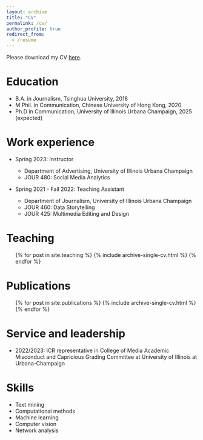 ```yaml
---
layout: archive
title: "CV"
permalink: /cv/
author_profile: true
redirect_from:
  - /resume
---
```


Please download my CV [here](https://maggiezhangdata.github.io/files/MZ_academic_CV.pdf). 


Education
======
* B.A. in Journalism, Tsinghua University, 2018
* M.Phil. in Communication, Chinese University of Hong Kong, 2020
* Ph.D in Communication, University of Illinois Urbana Champaign, 2025 (expected)

Work experience
======
* Spring 2023: Instructor 
  * Department of Advertising, University of Illinois Urbana Champaign
  * JOUR 480: Social Media Analytics 

* Spring 2021 - Fall 2022: Teaching Assistant
  * Department of Journalism, University of Illinois Urbana Champaign
  * JOUR 460: Data Storytelling
  * JOUR 425: Multimedia Editing and Design 

Teaching
======
  <ul>{% for post in site.teaching %}
    {% include archive-single-cv.html %}
  {% endfor %}</ul>  


Publications
======
  <ul>{% for post in site.publications %}
    {% include archive-single-cv.html %}
  {% endfor %}</ul>
  
<!-- Talks
======
  <ul>{% for post in site.talks %}
    {% include archive-single-talk-cv.html %}
  {% endfor %}</ul> -->
  

  
Service and leadership
======
* 2022/2023: ICR representative in College of Media Academic Misconduct and Capricious Grading Committee at University of Illinois at Urbana-Champaign


Skills
======
* Text mining
* Computational methods
* Machine learning
* Computer vision 
* Network analysis 
